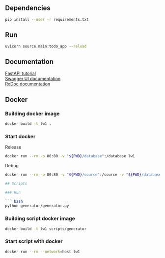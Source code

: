 ## Dependencies

```bash
pip install --user -r requirements.txt
```

## Run

```bash
uvicorn source.main:todo_app --reload
```

## Documentation

[FastAPI tutorial](https://fastapi.tiangolo.com/ru/tutorial/)\
[Swagger UI documentation](http://127.0.0.1:8000/docs)\
[ReDoc documentation](http://127.0.0.1:8000/redoc)

## Docker

### Building docker image

``` bash
docker build -t lw1 .
```

### Start docker

Release

``` bash
docker run --rm -p 80:80 -v "${PWD}/database":/database lw1
```

Debug

``` bash
docker run --rm -p 80:80 -v "${PWD}/source":/source -v "${PWD}/database":/database lw1

## Scripts

### Run

``` bash
python generator/generator.py 
```

### Building script docker image

``` bash
docker build -t lw1 scripts/generator
```

### Start script with docker

``` bash
docker run --rm --network=host lw1
```